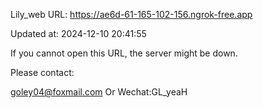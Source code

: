 Lily_web URL: https://ae6d-61-165-102-156.ngrok-free.app

Updated at: 2024-12-10 20:41:55

If you cannot open this URL, the server might be down.

Please contact: 

goley04@foxmail.com Or Wechat:GL_yeaH